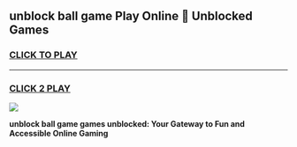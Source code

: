 
## unblock ball game Play Online 👋 Unblocked Games
<h3>
<a href="https://premium.freeplayer.one?title=unblock_ball_game&ref=19F">CLICK TO PLAY</a></h3>
<hr>

<h3>
<a href="https://premium.freeplayer.one?title=unblock_ball_game&ref=19F">CLICK 2 PLAY</a>
  
</h3>

<a href="https://premium.freeplayer.one?title=unblock_ball_game&ref=19F"><img src="https://clearcache.store/games.png"></a>


**unblock ball game games unblocked: Your Gateway to Fun and Accessible Online Gaming**
